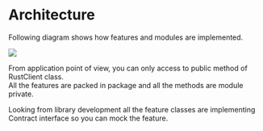 # Architecture

Following diagram shows how features and modules are implemented.

![]( ../assets/uml/out/architecute_sample/architecute_sample.png)

From application point of view, you can only access to public method of RustClient class.  
All the features are packed in package and all the methods are module private.  

Looking from library development all the feature classes are implementing Contract interface so you can mock the feature.  
